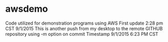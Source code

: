 # awsdemo
Code utilized for demonstration programs using AWS
First update 2:28 pm CST 9/1/2015
This is another  push from my desktop to the remote GITHUB repository using -m option on commit
Timestamp 9/1/2015 6:23 PM CST

